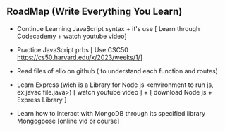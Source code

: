 ## RoadMap (Write Everything You Learn)

- Continue Learning JavaScript syntax + it's use [ Learn through Codecademy + watch youtube video]

- Practice JavaScript prbs [ Use CSC50 https://cs50.harvard.edu/x/2023/weeks/1/]
- Read files of elio on github ( to understand each function and routes)

- Learn Express (wich is a Library for Node js <environment to run js, ex:javac file.java>) [ watch youtube video ] + [ download Node js + Express Library ]

- Learn how to interact with MongoDB through its specified library Mongogoose [online vid or course]